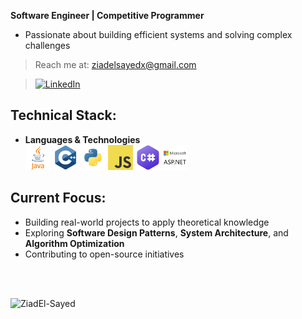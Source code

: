 **Software Engineer | Competitive Programmer**  
- Passionate about building efficient systems and solving complex challenges  
> Reach me at: [ziadelsayedx@gmail.com](mailto:ziadelsayedx@gmail.com)

> [![LinkedIn](https://img.shields.io/badge/LinkedIn-Connect-%230A66C2?logo=linkedin)](https://linkedin.com/in//ziadelsayedx/) 

## **Technical Stack**:
- **Languages & Technologies**  
  <img height="40" src="https://raw.githubusercontent.com/github/explore/80688e429a7d4ef2fca1e82350fe8e3517d3494d/topics/java/java.png" title="Java">
  <img height="40" src="https://raw.githubusercontent.com/github/explore/80688e429a7d4ef2fca1e82350fe8e3517d3494d/topics/cpp/cpp.png" title="C++">
  <img height="40" src="https://raw.githubusercontent.com/github/explore/80688e429a7d4ef2fca1e82350fe8e3517d3494d/topics/python/python.png" title="Python">
  <img height="40" src="https://raw.githubusercontent.com/github/explore/80688e429a7d4ef2fca1e82350fe8e3517d3494d/topics/javascript/javascript.png" title="JavaScript">
  <img height="40" src="https://raw.githubusercontent.com/github/explore/80688e429a7d4ef2fca1e82350fe8e3517d3494d/topics/csharp/csharp.png" title="C#">
  <img height="40" src="https://raw.githubusercontent.com/github/explore/80688e429a7d4ef2fca1e82350fe8e3517d3494d/topics/aspnet/aspnet.png" title="ASP.NET">


## **Current Focus**:
- Building real-world projects to apply theoretical knowledge
-  Exploring **Software Design Patterns**, **System Architecture**, and **Algorithm Optimization**
- Contributing to open-source initiatives

<br>
<br>
<p > <img src="https://github-readme-stats.vercel.app/api?username=ziad73&show_icons=true" alt="ZiadEl-Sayed" /> </p>


